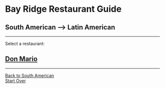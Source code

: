# Bay Ridge Restaurant Guide
## South American --> Latin American 
---
Select a restaurant:

## [Don Mario](http://donmariobk.com)

---
[Back to South American](south-american.md)  
[Start Over](../home.md)